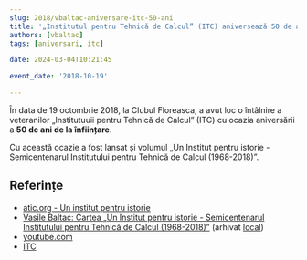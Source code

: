 ```yaml
---
slug: 2018/vbaltac-aniversare-itc-50-ani
title: '„Institutul pentru Tehnică de Calcul” (ITC) aniversează 50 de ani de la înființare'
authors: [vbaltac]
tags: [aniversari, itc]

date: 2024-03-04T10:21:45

event_date: '2018-10-19'

---
```


În data de 19 octombrie 2018, la Clubul Floreasca, a avut loc o
întâlnire a veteranilor „Institutuuii pentru Tehnică de Calcul” (ITC)
cu ocazia aniversării a **50 de ani de la înființare**.

<!-- truncate -->

Cu această ocazie a fost lansat și volumul „Un Institut pentru istorie - Semicentenarul Institutului pentru Tehnică de Calcul (1968-2018)”.

## Referințe

- [atic.org - Un institut pentru istorie](https://www.atic.org.ro/itc50-aniversare-50-de-ani)
- [Vasile Baltac: Cartea „Un Institut pentru istorie - Semicentenarul Institutului pentru Tehnică de Calcul (1968-2018)”](/amintiri/2018/vbaltac-carte-itc-50-ani/) (arhivat [local](https://cronica-it.github.io/arhiva/#2018))
- [youtube.com](https://www.youtube.com/watch?v=dBqzY9XHsak)
- [ITC](/evenimente/1968/institutul-pentru-tehnica-de-calcul/)
